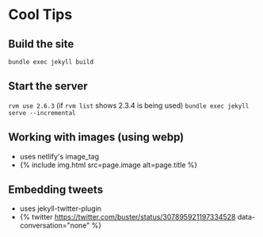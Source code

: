 # Cool Tips

## Build the site
`bundle exec jekyll build`

## Start the server
`rvm use 2.6.3` (if `rvm list` shows 2.3.4 is being used)
`bundle exec jekyll serve --incremental`

## Working with images (using webp)
- uses netlify's image_tag
- {% include img.html src=page.image alt=page.title %}

## Embedding tweets
- uses jekyll-twitter-plugin
- {% twitter https://twitter.com/buster/status/307895921197334528 data-conversation="none" %}